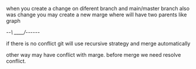 when you create a change on diferent branch and main/master branch also was change you may create a new marge where will have two parents like graph

--*\ ____/*------

if there is no conflict git will use recursive strategy and merge automatically

other way may have conflict with marge. before merge we need resolve conflict.

